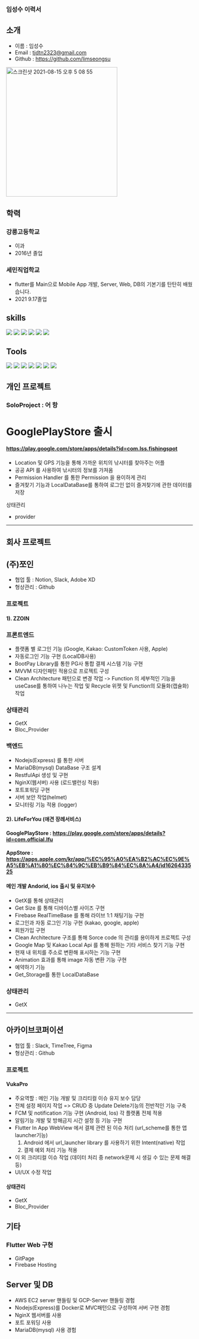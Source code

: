### 임성수 이력서

## 소개

* 이름 : 임성수
* Email : tjdtn2323@gmail.com 
* Github : https://github.com/limseongsu
<img width="300" height="350" alt="스크린샷 2021-08-15 오후 5 08 55" src="https://github.com/limseongsu/limseongsu/assets/79133729/eac22410-ae60-4bf8-8b11-dc370729888b">

## 학력
### 강릉고등학교
- 이과 
- 2016년 졸업

### 세민직업학교
- flutter를 Main으로 Mobile App 개발, Server, Web, DB의 기본기를 탄탄히 배웠습니다.
- 2021 9.17졸업
  
## skills
<p>
  <img src="https://img.shields.io/badge/Android-3DDC84?style=flat-square&logo=Android&logoColor=white"/>
  <img src="https://img.shields.io/badge/iOS-FFFFFFF?style=flat-square&logo=iOS&logoColor=black"/>
  <img src="https://img.shields.io/badge/Flutter-02569B?style=flat-square&logo=Flutter&logoColor=white"/>
  <img src="https://img.shields.io/badge/Java-007396?style=flat-square&logo=Java&logoColor=white"/>
  <img src="https://img.shields.io/badge/Node-555555?style=flat-square&logo=Java&logoColor=white"/>
  <img src="https://img.shields.io/badge/Mysql-5550055?style=flat-square&logo=Java&logoColor=white"/>
</p>


## Tools
<p>
  <img src="https://img.shields.io/badge/Firebase-FFCA28?style=flat-square&logo=Firebase&logoColor=black"/>
  <img src="https://img.shields.io/badge/Git-F05032?style=flat-square&logo=Git&logoColor=white"/>
  <img src="https://img.shields.io/badge/Notion-0000000?style=flat-square&logo=Git&logoColor=black"/>
  <img src="https://img.shields.io/badge/DBever-444444?style=flat-square&logo=Git&logoColor=black"/>
  <img src="https://img.shields.io/badge/Postman-FFCA28?style=flat-square&logo=Git&logoColor=yellow"/>
  <img src="https://img.shields.io/badge/Slack-666666?style=flat-square&logo=Git&logoColor=white"/>
  <img src="https://img.shields.io/badge/Docker-666666?style=flat-square&logo=Git&logoColor="green"/>
</p>


## 개인 프로젝트
### SoloProject : 어 항
# GooglePlayStore 출시
#### https://play.google.com/store/apps/details?id=com.lss.fishingspot
- Location 및 GPS 기능을 통해 가까운 위치의 낚시터를 찾아주는 어플
- 공공 API 를 사용하여 낚시터의 정보를 가져옴 
- Permission Handler 를 통한 Permission 을 용이하게 관리
- 즐겨찾기 기능과 LocalDataBase를 통하여 로그인 없이 즐겨찾기에 관한 데이터를 저장

상태관리
- provider
                                                                                                   
                                                                                                   
----------------------------------------------------------------------------------------------------------------------------
## 회사 프로젝트 

## (주)쪼인
- 협업 툴 : Notion, Slack, Adobe XD
- 형상관리 : Github
                                                                                                   
### 프로젝트

#### 1). ZZOIN 
### 프론트엔드 
- 플랫폼 별  로그인 기능 (Google, Kakao: CustomToken 사용,  Apple)  
-  자동로그인 기능 구현 (LocalDB사용)
- BootPay Library를 통한 PG사 통합 결제 시스템 기능 구현
- MVVM 디자인패턴 적용으로 프로젝트 구성 
-  Clean Architecture 패턴으로 변경 작업 -> Function 의 세부적인 기능을 useCase를 통하여 나누는 작업 및 Recycle 위젯 및 Function의 모듈화(캡슐화) 작업 
                                                                                                                                                           
### 상태관리
- GetX
- Bloc_Provider
                                                                                                   
### 백엔드

- Nodejs(Express) 를 통한 서버
- MariaDB(mysql) DataBase 구조 설계
- RestfulApi 생성 및 구현
- NginX(웹서버) 사용 (로드밸런싱 적용)
- 포트포워딩 구현
- 서버 보안 작업(helmet)
- 모니터링 기능 적용 (logger)
                                                                                                   
#### 2). LifeForYou (애견 장례서비스)
#### GooglePlayStore : https://play.google.com/store/apps/details?id=com.official.lfu
#### AppStore : https://apps.apple.com/kr/app/%EC%95%A0%EA%B2%AC%EC%9E%A5%EB%A1%80%EC%84%9C%EB%B9%84%EC%8A%A4/id1626433525
#### 메인 개발 Andorid, ios 출시 및 유지보수 
- GetX를 통해 상태관리
- Get Size 를 통해 디바이스별 사이즈 구현 
- Firebase RealTimeBase 를 통해 라이브 1:1 채팅기능 구현
- 로그인과 자동 로그인 기능 구현 (kakao, google, apple)
- 회원가입 구현 
- Clean Architecture 구조를 통해 Sorce code 의 관리를 용이하게 프로젝트 구성
- Google Map 및 Kakao Local Api 를 통해 원하는 기타 서비스 찾기 기능 구현
- 현재 내 위치를 주소로 변환해 표시하는 기능 구현
- Animation 효과를 통해 image 자동 변환 기능 구현
- 예약하기 기능
- Get_Storage를 통한 LocalDataBase
                                                                                                   
### 상태관리
- GetX
----------------------------------------------------------------------------------------------------------------------------
## 아카이브코퍼이션 
- 협업 툴 : Slack, TimeTree, Figma
- 형상관리 : Github

### 프로젝트

#### VukaPro
- 주요역할 : 메인 기능 개발 및 크리티컬 이슈 유지 보수 담당
- 전체 설정 페이지 작업 => CRUD 중 Update Delete기능의 전반적인 기능 구축
- FCM 및 notification 기능 구현 (Android, Ios) 각 플랫폼 전체 적용 
- 알림기능 개발 및 방해금지 시간 설정 등 기능 구현  
- Flutter In App WebView 에서 결제 관련 된 이슈 처리 (url_scheme를 통한 앱 launcher기능)
   1. Android 에서 url_launcher library 를 사용하기 위한  Intent(native) 작업  
   2. 결제 예외 처리 기능 적용 
- 이 외 크리티컬 이슈 작업 (데이터 처리 중 network문제 시 생길 수 있는 문제 해결 등)
- UI/UX 수정 작업
                                                                                                   
#### 상태관리
- GetX
- Bloc_Provider


## 기타

### Flutter Web 구현
- GitPage
- Firebase Hosting

## Server 및 DB
- AWS EC2 server 핸들링 및 GCP-Server 핸들링 경험
- Nodejs(Express)를 Docker로 MVC패턴으로 구성하여 서버 구현 경험
- NginX 웹서버를 사용
- 포트 포워딩 사용
- MariaDB(mysql) 사용 경험


